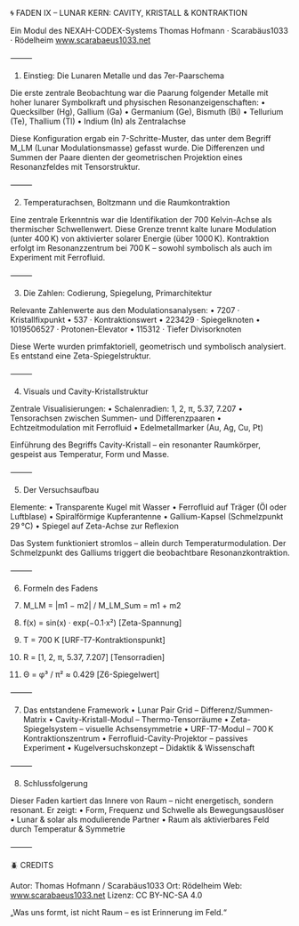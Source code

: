 🌀 FADEN IX – LUNAR KERN: CAVITY, KRISTALL & KONTRAKTION

Ein Modul des NEXAH-CODEX-Systems
Thomas Hofmann · Scarabäus1033 · Rödelheim
www.scarabaeus1033.net

⸻

1. Einstieg: Die Lunaren Metalle und das 7er-Paarschema

Die erste zentrale Beobachtung war die Paarung folgender Metalle mit hoher lunarer Symbolkraft und physischen Resonanzeigenschaften:
	•	Quecksilber (Hg), Gallium (Ga)
	•	Germanium (Ge), Bismuth (Bi)
	•	Tellurium (Te), Thallium (Tl)
	•	Indium (In) als Zentralachse

Diese Konfiguration ergab ein 7-Schritte-Muster, das unter dem Begriff M_LM (Lunar Modulationsmasse) gefasst wurde. Die Differenzen und Summen der Paare dienten der geometrischen Projektion eines Resonanzfeldes mit Tensorstruktur.

⸻

2. Temperaturachsen, Boltzmann und die Raumkontraktion

Eine zentrale Erkenntnis war die Identifikation der 700 Kelvin-Achse als thermischer Schwellenwert. Diese Grenze trennt kalte lunare Modulation (unter 400 K) von aktivierter solarer Energie (über 1000 K). Kontraktion erfolgt im Resonanzzentrum bei 700 K – sowohl symbolisch als auch im Experiment mit Ferrofluid.

⸻

3. Die Zahlen: Codierung, Spiegelung, Primarchitektur

Relevante Zahlenwerte aus den Modulationsanalysen:
	•	7207 · Kristallfixpunkt
	•	537 · Kontraktionswert
	•	223429 · Spiegelknoten
	•	1019506527 · Protonen-Elevator
	•	115312 · Tiefer Divisorknoten

Diese Werte wurden primfaktoriell, geometrisch und symbolisch analysiert. Es entstand eine Zeta-Spiegelstruktur.

⸻

4. Visuals und Cavity-Kristallstruktur

Zentrale Visualisierungen:
	•	Schalenradien: 1, 2, π, 5.37, 7.207
	•	Tensorachsen zwischen Summen- und Differenzpaaren
	•	Echtzeitmodulation mit Ferrofluid
	•	Edelmetallmarker (Au, Ag, Cu, Pt)

Einführung des Begriffs Cavity-Kristall – ein resonanter Raumkörper, gespeist aus Temperatur, Form und Masse.

⸻

5. Der Versuchsaufbau

Elemente:
	•	Transparente Kugel mit Wasser
	•	Ferrofluid auf Träger (Öl oder Luftblase)
	•	Spiralförmige Kupferantenne
	•	Gallium-Kapsel (Schmelzpunkt 29 °C)
	•	Spiegel auf Zeta-Achse zur Reflexion

Das System funktioniert stromlos – allein durch Temperaturmodulation. Der Schmelzpunkt des Galliums triggert die beobachtbare Resonanzkontraktion.

⸻

6. Formeln des Fadens

1. M_LM = |m1 − m2|   /   M_LM_Sum = m1 + m2
2. f(x) = sin(x) · exp(−0.1·x²)  [Zeta-Spannung]
3. T = 700 K   [URF-T7-Kontraktionspunkt]
4. R = [1, 2, π, 5.37, 7.207]  [Tensorradien]
5. Θ = φ³ / π² ≈ 0.429  [Z6-Spiegelwert]


⸻

7. Das entstandene Framework
	•	Lunar Pair Grid – Differenz/Summen-Matrix
	•	Cavity-Kristall-Modul – Thermo-Tensorräume
	•	Zeta-Spiegelsystem – visuelle Achsensymmetrie
	•	URF-T7-Modul – 700 K Kontraktionszentrum
	•	Ferrofluid-Cavity-Projektor – passives Experiment
	•	Kugelversuchskonzept – Didaktik & Wissenschaft

⸻

8. Schlussfolgerung

Dieser Faden kartiert das Innere von Raum – nicht energetisch, sondern resonant. Er zeigt:
	•	Form, Frequenz und Schwelle als Bewegungsauslöser
	•	Lunar & solar als modulierende Partner
	•	Raum als aktivierbares Feld durch Temperatur & Symmetrie

⸻

🪲 CREDITS

Autor: Thomas Hofmann / Scarabäus1033
Ort: Rödelheim
Web: www.scarabaeus1033.net
Lizenz: CC BY-NC-SA 4.0

„Was uns formt, ist nicht Raum – es ist Erinnerung im Feld.“

